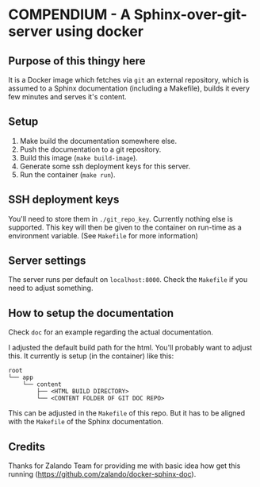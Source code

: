 # COMPENDIUM - A Sphinx-over-git-server using docker

## Purpose of this thingy here

It is a Docker image which fetches via `git` an external repository, which is
assumed to a Sphinx documentation (including a Makefile), builds it every few
minutes and serves it's content.

## Setup

1. Make build the documentation somewhere else.
2. Push the documentation to a git repository.
3. Build this image (`make build-image`).
4. Generate some ssh deployment keys for this server.
5. Run the container (`make run`).

## SSH deployment keys

You'll need to store them in `./git_repo_key`. Currently nothing else is
supported.  This key will then be given to the container on run-time as a
environment variable. (See `Makefile` for more information)

## Server settings

The server runs per default on `localhost:8000`. Check the `Makefile` if you
need to adjust something.

## How to setup the documentation

Check `doc` for an example regarding the actual documentation.

I adjusted the default build path for the html. You'll probably want to adjust
this. It currently is setup (in the container) like this:

```
root
└── app
    └── content
        ├── <HTML BUILD DIRECTORY>
        └── <CONTENT FOLDER OF GIT DOC REPO>
```

This can be adjusted in the `Makefile` of this repo. But it has to be aligned
with the `Makefile` of the Sphinx documentation.

## Credits

Thanks for Zalando Team for providing me with basic idea how get this running
(https://github.com/zalando/docker-sphinx-doc).
